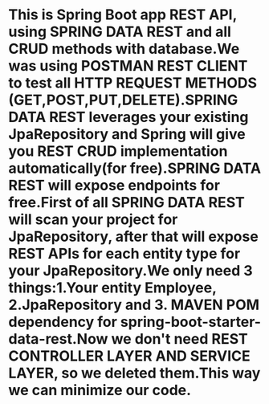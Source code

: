 # This is Spring Boot app REST API, using SPRING DATA REST and all CRUD methods with database.We was using POSTMAN REST CLIENT to test all HTTP REQUEST METHODS (GET,POST,PUT,DELETE).SPRING DATA REST leverages your existing JpaRepository and Spring will give you REST CRUD implementation automatically(for free).SPRING DATA REST will expose endpoints for free.First of all SPRING DATA REST will scan your project for JpaRepository, after that will expose REST APIs for each entity type for your JpaRepository.We only need 3 things:1.Your entity Employee, 2.JpaRepository and 3. MAVEN POM dependency for spring-boot-starter-data-rest.Now we don't need REST CONTROLLER LAYER AND SERVICE LAYER, so we deleted them.This way we can minimize our code.
